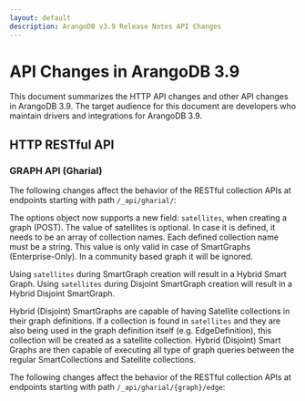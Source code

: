 ```yaml
---
layout: default
description: ArangoDB v3.9 Release Notes API Changes
---
```

API Changes in ArangoDB 3.9
===========================

This document summarizes the HTTP API changes and other API changes in ArangoDB 3.9.
The target audience for this document are developers who maintain drivers and
integrations for ArangoDB 3.9.

## HTTP RESTful API

### GRAPH API (Gharial)

The following changes affect the behavior of the RESTful collection APIs at
endpoints starting with path `/_api/gharial/`:

The options object now supports a new field: `satellites`, when creating a graph (POST).
The value of satellites is optional. In case it is defined, it needs to be an array
of collection names. Each defined collection name must be a string. This value is
only valid in case of SmartGraphs (Enterprise-Only). In a community based graph it
will be ignored.

Using `satellites` during SmartGraph creation will result in a Hybrid Smart Graph.
Using `satellites` during Disjoint SmartGraph creation will result in a Hybrid
Disjoint SmartGraph.

Hybrid (Disjoint) SmartGraphs are capable of having Satellite collections in their
graph definitions. If a collection is found in `satellites` and they are also being
used in the graph definition itself (e.g. EdgeDefinition), this collection will be
created as a satellite collection. Hybrid (Disjoint) Smart Graphs are then capable
of executing all type of graph queries between the regular SmartCollections and
Satellite collections.

The following changes affect the behavior of the RESTful collection APIs at
endpoints starting with path `/_api/gharial/{graph}/edge`:
